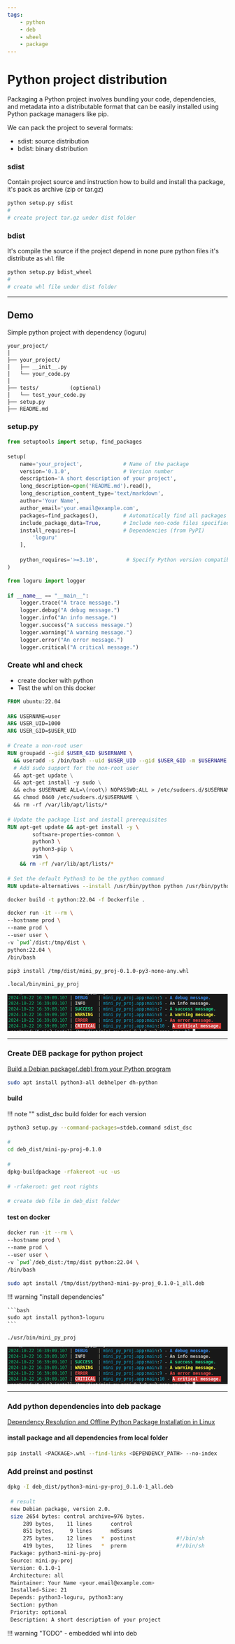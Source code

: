 ```yaml
---
tags:
    - python
    - deb
    - wheel
    - package
---
```


# Python project distribution

Packaging a Python project involves bundling your code, dependencies, and metadata into a distributable format that can be easily installed using Python package managers like pip.

We can pack the project to several formats:
- sdist: source distribution
- bdist: binary distribution

### sdist

Contain project source and instruction how to build and install tha package, it's pack as archive (zip or tar.gz)

```bash
python setup.py sdist
#
# create project tar.gz under dist folder
```

### bdist

It's compile the source if the project depend in none pure python files
it's distribute as `whl` file

```bash
python setup.py bdist_wheel
#
# create whl file under dist folder
```
---

## Demo
Simple python project with dependency (loguru)

```
your_project/
│
├── your_project/
│   ├── __init__.py
│   └── your_code.py
│
├── tests/          (optional)
│   └── test_your_code.py
├── setup.py
├── README.md
```

### setup.py

```python
from setuptools import setup, find_packages

setup(
    name='your_project',             # Name of the package
    version='0.1.0',                 # Version number
    description='A short description of your project',
    long_description=open('README.md').read(),
    long_description_content_type='text/markdown',
    author='Your Name',
    author_email='your.email@example.com',
    packages=find_packages(),        # Automatically find all packages
    include_package_data=True,       # Include non-code files specified in MANIFEST.in
    install_requires=[               # Dependencies (from PyPI)
        'loguru'
    ],
    
    python_requires='>=3.10',         # Specify Python version compatibility
)
```

```python name="app.py"
from loguru import logger

if __name__ == "__main__":
    logger.trace("A trace message.")
    logger.debug("A debug message.")
    logger.info("An info message.")
    logger.success("A success message.")
    logger.warning("A warning message.")
    logger.error("An error message.")
    logger.critical("A critical message.")
```

### Create whl and check

- create docker with python
- Test the whl on this docker

```dockerfile 
FROM ubuntu:22.04

ARG USERNAME=user
ARG USER_UID=1000
ARG USER_GID=$USER_UID

# Create a non-root user
RUN groupadd --gid $USER_GID $USERNAME \
  && useradd -s /bin/bash --uid $USER_UID --gid $USER_GID -m $USERNAME \
  # Add sudo support for the non-root user
  && apt-get update \
  && apt-get install -y sudo \
  && echo $USERNAME ALL=\(root\) NOPASSWD:ALL > /etc/sudoers.d/$USERNAME\
  && chmod 0440 /etc/sudoers.d/$USERNAME \
  && rm -rf /var/lib/apt/lists/*

# Update the package list and install prerequisites
RUN apt-get update && apt-get install -y \
        software-properties-common \
        python3 \
        python3-pip \
        vim \
    && rm -rf /var/lib/apt/lists/*

# Set the default Python3 to be the python command
RUN update-alternatives --install /usr/bin/python python /usr/bin/python3 1
```

```bash
docker build -t python:22.04 -f Dockerfile .
```

```bash
docker run -it --rm \
--hostname prod \
--name prod \
--user user \
-v `pwd`/dist:/tmp/dist \
python:22.04 \
/bin/bash
```

```bash
pip3 install /tmp/dist/mini_py_proj-0.1.0-py3-none-any.whl
```

```bash title="usage"
.local/bin/mini_py_proj
```

![alt text](images/app_output.png)

---

### Create DEB package for python project

[Build a Debian package(.deb) from your Python program](https://medium.com/@guemandeuhassler96/build-a-debian-package-deb-from-your-python-program-2a3a91e18bbe)

```bash
sudo apt install python3-all debhelper dh-python
```

#### build
!!! note ""
    sdist_dsc build folder for each version
     
```bash title="build deb"
python3 setup.py --command-packages=stdeb.command sdist_dsc

#
cd deb_dist/mini-py-proj-0.1.0

#
dpkg-buildpackage -rfakeroot -uc -us

# -rfakeroot: get root rights

# create deb file in deb_dist folder
```


#### test on docker

```bash
docker run -it --rm \
--hostname prod \
--name prod \
--user user \
-v `pwd`/deb_dist:/tmp/dist python:22.04 \
/bin/bash
```

```bash
sudo apt install /tmp/dist/python3-mini-py-proj_0.1.0-1_all.deb
```
!!! warning "install dependencies"
     
    ```bash
    sudo apt install python3-loguru
    ```

```bash title="run"
./usr/bin/mini_py_proj
```

![alt text](images/app_output.png)

---

### Add python dependencies into deb package
[Dependency Resolution and Offline Python Package Installation in Linux](https://www.baeldung.com/linux/python-package-offline-installation)


#### install package and all dependencies from local folder
```bash
pip install <PACKAGE>.whl --find-links <DEPENDENCY_PATH> --no-index
```

### Add preinst and postinst



```bash title="check deb file"
dpkg -I deb_dist/python3-mini-py-proj_0.1.0-1_all.deb 
 
 # result
 new Debian package, version 2.0.
 size 2654 bytes: control archive=976 bytes.
     289 bytes,    11 lines      control              
     851 bytes,     9 lines      md5sums              
     275 bytes,    12 lines   *  postinst             #!/bin/sh
     419 bytes,    12 lines   *  prerm                #!/bin/sh
 Package: python3-mini-py-proj
 Source: mini-py-proj
 Version: 0.1.0-1
 Architecture: all
 Maintainer: Your Name <your.email@example.com>
 Installed-Size: 21
 Depends: python3-loguru, python3:any
 Section: python
 Priority: optional
 Description: A short description of your project
```

!!! warning "TODO"
    - embedded whl into deb
     